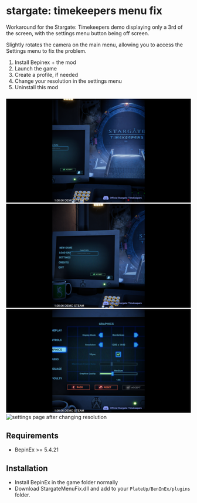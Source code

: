 # stargate: timekeepers menu fix

Workaround for the Stargate: Timekeepers demo displaying only a 3rd of the screen, with the settings menu button being off screen.

Slightly rotates the camera on the main menu, allowing you to access the Settings menu to fix the problem.

1. Install Bepinex + the mod
2. Launch the game
3. Create a profile, if needed
4. Change your resolution in the settings menu
5. Uninstall this mod

###
![without the mod](./img/1.png)
![with the mod](./img/2.png)
![settings page before changing resolution](./img/3.png)
![settings page after changing resolution](./img/4.png)


## Requirements

* BepinEx >= 5.4.21

## Installation

* Install BepinEx in the game folder normally
* Download StargateMenuFix.dll and add to your `PlateUp/BenInEx/plugins` folder.

